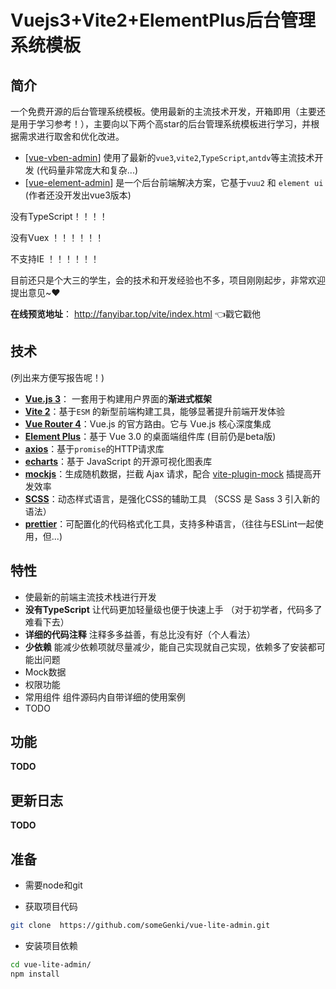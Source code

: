 # Vuejs3+Vite2+ElementPlus后台管理系统模板

## 简介

一个免费开源的后台管理系统模板。使用最新的主流技术开发，开箱即用（主要还是用于学习参考！），主要向以下两个高star的后台管理系统模板进行学习，并根据需求进行取舍和优化改进。

- [[vue-vben-admin](https://github.com/anncwb/vue-vben-admin)]  使用了最新的`vue3`,`vite2`,`TypeScript`,`antdv`等主流技术开发 (代码量非常庞大和复杂...)
- [[vue-element-admin](https://github.com/PanJiaChen/vue-element-admin)]  是一个后台前端解决方案，它基于`vuu2` 和 `element ui`  (作者还没开发出vue3版本)

没有TypeScript！！！！

没有Vuex ！！！！！！

不支持IE ！！！！！！

目前还只是个大三的学生，会的技术和开发经验也不多，项目刚刚起步，非常欢迎提出意见~:heart:

**在线预览地址**： http://fanyibar.top/vite/index.html   👈戳它戳他

## 技术

(列出来方便写报告呢！)

- **[Vue.js 3](https://v3.cn.vuejs.org/)**： 一套用于构建用户界面的**渐进式框架**
- **[Vite 2](https://cn.vitejs.dev/)**：基于`ESM` 的新型前端构建工具，能够显著提升前端开发体验
- **[Vue Router 4](https://next.router.vuejs.org/zh/)**：Vue.js 的官方路由。它与 Vue.js 核心深度集成
- **[Element Plus](https://element-plus.gitee.io/)**：基于 Vue 3.0 的桌面端组件库 (目前仍是beta版)
- **[axios](https://echarts.apache.org/zh/index.html)**：基于`promise`的HTTP请求库  
- **[echarts](https://axios-http.com/zh/)**：基于 JavaScript 的开源可视化图表库  
- **[mockjs](http://mockjs.com/)**：生成随机数据，拦截 Ajax 请求，配合 [vite-plugin-mock](https://github.com/anncwb/vite-plugin-mock) 插提高开发效率
- **[SCSS](https://www.sass.hk/docs/)**：动态样式语言，是强化CSS的辅助工具 （SCSS 是 Sass 3 引入新的语法）
- **[prettier](https://prettier.io/)**：可配置化的代码格式化工具，支持多种语言，（往往与ESLint一起使用，但...)

## 特性 

- 使最新的前端主流技术栈进行开发
- **没有TypeScript** 让代码更加轻量级也便于快速上手 （对于初学者，代码多了难看下去）
- **详细的代码注释**  注释多多益善，有总比没有好（个人看法）
- **少依赖** 能减少依赖项就尽量减少，能自己实现就自己实现，依赖多了安装都可能出问题
- Mock数据 
- 权限功能
- 常用组件 组件源码内自带详细的使用案例
- TODO 

## 功能

**TODO**

## 更新日志

**TODO**

## 准备

- 需要node和git 

- 获取项目代码
````sh
git clone  https://github.com/someGenki/vue-lite-admin.git
````

- 安装项目依赖
````sh
cd vue-lite-admin/
npm install
````

